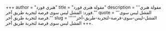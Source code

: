 +++
author = "هنري فورد"
title = "مقولة هنري فورد"
description = '''مقولة هنري فورد: الفشل ليس سوى فرصة لتجربة طريق آخر.'''
quote = '''الفشل ليس سوى فرصة لتجربة طريق آخر.'''
slug = '''الفشل-ليس-سوى-فرصة-لتجربة-طريق-آخر'''
+++
الفشل ليس سوى فرصة لتجربة طريق آخر.
